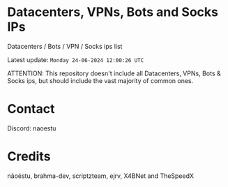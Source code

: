 # Datacenters, VPNs, Bots and Socks IPs
 
Datacenters / Bots / VPN / Socks ips list

Latest update: `Monday 24-06-2024 12:00:26 UTC` 

ATTENTION: This repository doesn't include all Datacenters, VPNs, Bots & Socks ips, 
but should include the vast majority of common ones.

# Contact
Discord: naoestu

# Credits
nãoéstu, brahma-dev, scriptzteam, ejrv, X4BNet and TheSpeedX
